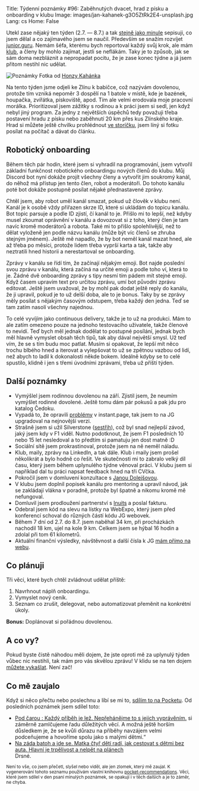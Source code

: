 Title: Týdenní poznámky #96: Zaběhnutých dvacet, hrad z písku a onboarding v klubu
Image: images/jan-kahanek-g3O5ZtRk2E4-unsplash.jpg
Lang: cs
Home: False


Utekl zase nějaký ten týden (2.7. — 8.7.) a tak [stejně jako minule]({filename}/2022-07-01_tydenni-poznamky-95-opravy-cisel-a-premysleni.md) sepisuji, co jsem dělal a co zajímavého jsem se naučil. Především se snažím rozvíjet [junior.guru](https://junior.guru/). Nemám šéfa, kterému bych reportoval každý svůj krok, ale mám [klub](https://junior.guru/club/), a členy by mohlo zajímat, jestli se neflákám. Taky je to způsob, jak se sám doma nezbláznit a nepropadat pocitu, že je zase konec týdne a já jsem přitom nestihl nic udělat.

![Poznámky]({static}/images/jan-kahanek-g3O5ZtRk2E4-unsplash.jpg)
Fotka od [Honzy Kahánka](https://unsplash.com/@honza_kahanek)

Na tento týden jsme odjeli ke Zlínu k babičce, což nazývám dovolenou, protože tím vzniká nepoměr 3 dospělí na 1 batole v místě, kde je bazének, houpačka, zvířátka, pískoviště, apod. Tím ale velmi erodovala moje pracovní morálka. Prioritizoval jsem zážitky s rodinou a k práci jsem si sedl, jen když nebyl jiný program. Za jedny z největších úspěchů tedy považuji třeba postavení hradu z písku nebo zaběhnutí 20 km přes kus Zlínského kraje. Hrad si můžete ještě chvilku prohlédnout [ve storíčku](https://www.instagram.com/honza.javorek/), jsem líný si fotku posílat na počítač a dávat do článku.


## Robotický onboarding

Během těch pár hodin, které jsem si vyhradil na programování, jsem vytvořil základní funkčnost robotického onboardingu nových členů do klubu. Můj Discord bot nyní dokáže projít všechny členy a vytvořit jim soukromý kanál, do něhož má přístup jen tento člen, robot a moderátoři. Do tohoto kanálu poté bot dokáže postupně posílat nějaké přednastavené zprávy.

Chtěl jsem, aby robot uměl kanál smazat, pokud už člověk v klubu není. Kanál je k osobě vždy přiřazen skrze ID, které si ukládám do topicu kanálu. Bot topic parsuje a podle ID zjistí, čí kanál to je. Přišlo mi to lepší, než kdyby musel zkoumat oprávnění v kanálu a dovozovat si z toho, který člen je tam navíc kromě moderátorů a robota. Také mi to přišlo spolehlivější, než to dělat vyloženě jen podle názvu kanálu (může být víc členů se zhruba stejným jménem). Ještě mě napadlo, že by bot neměl kanál mazat hned, ale až třeba po měsíci, protože lidem třeba vyprší karta a tak, takže aby neztratili hned historii a nerestartoval se onboarding.

Zprávy v kanálu se řídí tím, že začínají nějakým emoji. Bot najde poslední svou zprávu v kanálu, která začíná na určité emoji a podle toho ví, která to je. Žádné dvě onboarding zprávy s tipy nesmí tím pádem mít stejné emoji. Když časem upravím text pro určitou zprávu, umí bot původní zprávu editovat. Ještě jsem uvažoval, že by mohl pak dodat ještě reply do kanálu, že ji upravil, pokud je to už delší doba, ale to je bonus. Taky by se zprávy měly posílat s nějakým časovým odstupem, třeba každý den jedna. Teď se tam zatím nasolí všechny najednou.

To celé vyvíjím jako continuous delivery, takže je to už na produkci. Mám to ale zatím omezeno pouze na jednoho testovacího uživatele, takže členové to nevidí. Teď bych měl jednak dodělat to postupné posílání, jednak bych měl hlavně vymyslet obsah těch tipů, tak aby dával největší smysl. Už teď vím, že se s tím budu moc patlat. Musím si opakovat, že lepší mít něco trochu blbého hned a iterovat a vylepšovat to už se zpětnou vazbou od lidí, než abych to ladil k dokonalosti někde bokem. Ideálně kdyby se to celé spustilo, klidně i jen s třemi úvodními zprávami, třeba už příští týden.


## Další poznámky

- Vymýšlel jsem rodinnou dovolenou na září. Zjistil jsem, že neumím vymýšlet rodinné dovolené. Ještě tomu dám pár pokusů a pak jdu pro katalog Čedoku.
- Vypadá to, že opravili [problémy](https://github.com/instantpage/instant.page/issues/72) v instant.page, tak jsem to na JG upgradoval na nejnovější verzi.
- Strašně jsem si užil Silverstone ([sestřih](https://www.youtube.com/watch?v=bM6ren2tPU8)), což byl snad nejlepší závod, jaký jsem kdy v F1 viděl. Nutno podotknout, že jsem F1 posledních 10 nebo 15 let nesledoval a to předtím si pamatuju jen dost matně :D
- Sociální sítě jsem prokrastinoval, protože jsem na ně neměl náladu.
- Klub, maily, zprávy na LinkedIn, a tak dále. Klub i maily jsem prošel několikrát a bylo hodně co řešit. Ve skutečnosti mi to zabralo velký díl času, který jsem během uplynulého týdne věnoval práci. V klubu jsem si například dal tu práci napsat feedback hned na tři CVčka.
- Pokročil jsem v domluvení konzultace s [Janou Dolejšovou](https://www.janadolejsova.cz/).
- V klubu jsem doplnil popisek kanálu pro mentoring a upravil návod, jak se zakládají vlákna v poradně, protože byl špatně a nikomu kromě mě nefungoval.
- Domluvil jsem prodloužení partnerství s [Inuits](https://www.inuits.eu/) a poslal fakturu.
- Odebral jsem kód na slevu na lístky na WebExpo, který jsem před konferencí schoval do různých částí kódu JG webovek.
- Během 7 dní od 2.7. do 8.7. jsem naběhal 34 km, při procházkách nachodil 18 km, ujel na kole 9 km. Celkem jsem se hýbal 16 hodin a zdolal při tom 61 kilometrů.
- Aktuální finanční výsledky, návštěvnost a další čísla k JG [mám přímo na webu](https://junior.guru/open/).


## Co plánuji

Tři věci, které bych chtěl zvládnout udělat příště:

1. Navrhnout náplň onboardingu.
2. Vymyslet nový ceník.
3. Seznam co zrušit, delegovat, nebo automatizovat přeměnit na konkrétní úkoly.

**Bonus:** Doplánovat si pořádnou dovolenou.


## A co vy?

Pokud byste čistě náhodou měli dojem, že jste oproti mě za uplynulý týden vůbec nic nestihli, tak mám pro vás skvělou zprávu! V klidu se na ten dojem [můžete vykašlat]({filename}/2020-06-04_neni-to-zavod.md). Není zač!


## Co mě zaujalo

Když si něco přečtu nebo poslechnu a líbí se mi to, [sdílím to na Pocketu](https://getpocket.com/@honzajavorek). Od posledních poznámek jsem sdílel toto:

- [Pod čarou : Každý příběh je lež. Nepřehánějme to s jejich vyprávěním.](https://seznam-zpravy.u.mailkit.eu/mc/VVQIVPEI/IFFILXQQDLFARYLJIY/CQMCWMIUIPV) si záměrně zamlčujeme řadu důležitých věcí. A možná ještě horším důsledkem je, že se kvůli důrazu na příběhy navzájem velmi podceňujeme a hovoříme spolu jako s malými dětmi.“
- [Na záda batoh a jde se. Matka čtyř dětí radí, jak cestovat s dětmi bez auta. Hlavní je trpělivost a nelpět na plánech](https://www.heroine.cz/zena-a-svet/8966-na-zada-batoh-a-jde-se-matka-ctyr-deti-radi-jak-cestovat-s-detmi-bez-auta-hlavni-je-trpelivost-a-nelpet-na-planech)<br>Drsné.

<small>Není to vše, co jsem přečetl, slyšel nebo viděl, ale jen zlomek, který mě zaujal. K vygenerování tohoto seznamu používám vlastní knihovnu <a href="https://pypi.org/project/pocket-recommendations/">pocket-recommendations</a>. Věci, které jsem sdílel v den psaní minulých poznámek, se opakují i v těch dalších a je to záměr, ne chyba.</small>
